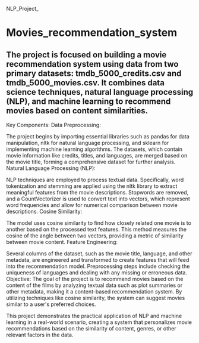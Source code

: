 NLP_Project_
# Movies_recommendation_system
## The project is focused on building a movie recommendation system using data from two primary datasets: tmdb_5000_credits.csv and tmdb_5000_movies.csv. It combines data science techniques, natural language processing (NLP), and machine learning to recommend movies based on content similarities.

Key Components:
Data Preprocessing:

The project begins by importing essential libraries such as pandas for data manipulation, nltk for natural language processing, and sklearn for implementing machine learning algorithms.
The datasets, which contain movie information like credits, titles, and languages, are merged based on the movie title, forming a comprehensive dataset for further analysis.
Natural Language Processing (NLP):

NLP techniques are employed to process textual data. Specifically, word tokenization and stemming are applied using the nltk library to extract meaningful features from the movie descriptions.
Stopwords are removed, and a CountVectorizer is used to convert text into vectors, which represent word frequencies and allow for numerical comparison between movie descriptions.
Cosine Similarity:

The model uses cosine similarity to find how closely related one movie is to another based on the processed text features. This method measures the cosine of the angle between two vectors, providing a metric of similarity between movie content.
Feature Engineering:

Several columns of the dataset, such as the movie title, language, and other metadata, are engineered and transformed to create features that will feed into the recommendation model.
Preprocessing steps include checking the uniqueness of languages and dealing with any missing or erroneous data.
Objective:
The goal of the project is to recommend movies based on the content of the films by analyzing textual data such as plot summaries or other metadata, making it a content-based recommendation system. By utilizing techniques like cosine similarity, the system can suggest movies similar to a user's preferred choices.

This project demonstrates the practical application of NLP and machine learning in a real-world scenario, creating a system that personalizes movie recommendations based on the similarity of content, genres, or other relevant factors in the data.
